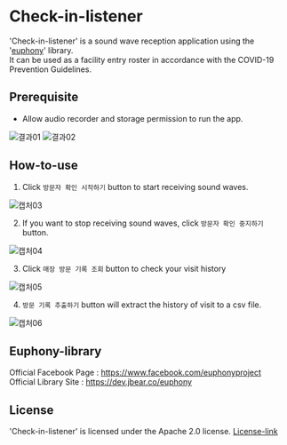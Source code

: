 # Check-in-listener
'Check-in-listener' is a sound wave reception application using the '[euphony](https://github.com/euphony-io/euphony)' library.<br>
It can be used as a facility entry roster in accordance with the COVID-19 Prevention Guidelines.

## Prerequisite
- Allow audio recorder and storage permission to run the app.

![결과01](https://user-images.githubusercontent.com/72801465/136551382-057131f7-6884-46e0-b1fe-272a5e4152c2.jpg) ![결과02](https://user-images.githubusercontent.com/72801465/136551396-d5c9d3ad-80c2-45aa-a5e8-2b47c1e0d0f0.jpg)

## How-to-use
1. Click `방문자 확인 시작하기` button to start receiving sound waves.

![캡처03](https://user-images.githubusercontent.com/72801465/136551418-f6e28c76-9195-4b00-a1f6-9ef2bf5fc017.JPG)

2. If you want to stop receiving sound waves, click `방문자 확인 중지하기` button.

![캡처04](https://user-images.githubusercontent.com/72801465/136350039-0df859d1-de25-4726-8f64-bbf47065423c.JPG)

3. Click `매장 방문 기록 조회` button to check your visit history

![캡처05](https://user-images.githubusercontent.com/72801465/136350067-837ce10e-a589-4952-89f0-ac18ffb99a2b.JPG)


4. `방문 기록 추출하기` button will extract the history of visit to a csv file.

![캡처06](https://user-images.githubusercontent.com/72801465/136555805-e41ac887-38b8-4f1a-99a2-8dd9bfde8e01.JPG)

## Euphony-library

Official Facebook Page : https://www.facebook.com/euphonyproject<br>
Official Library Site : https://dev.jbear.co/euphony

## License
'Check-in-listener' is licensed under the Apache 2.0 license. [License-link](https://github.com/euphony-io/check-in-listener/blob/master/LICENSE)